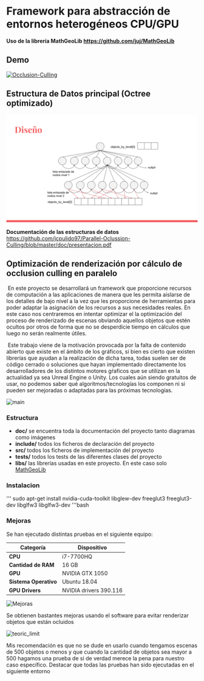 # Framework para abstracción de entornos heterogéneos CPU/GPU

**Uso de la librería MathGeoLib https://github.com/juj/MathGeoLib**

## Demo

[![Occlusion-Culling](https://video-to-markdown.netlify.com/.netlify/functions/image?url=https%3A%2F%2Fvimeo.com%2F348480920)](https://vimeo.com/348480920 "Occlusion-Culling")

## Estructura de Datos principal (Octree optimizado)
![arbol](https://raw.githubusercontent.com/jcpulido97/Parallel-Oclussion-Culling/master/doc/img/arbol.png)

**Documentación de las estructuras de datos** https://github.com/jcpulido97/Parallel-Oclussion-Culling/blob/master/doc/presentacion.pdf

## Optimización de renderización por cálculo de occlusion culling en paralelo



​		En este proyecto se desarrollará un framework que proporcione recursos de computación a las aplicaciones de manera que les permita aislarse de los detalles de bajo nivel a la vez que les proporcione de herramientas para poder adaptar la asignación de los recursos a sus necesidades reales. En este caso nos centraremos en intentar optimizar el la optimización del proceso de renderizado de escenas obviando aquellos objetos que estén ocultos por otros de forma que no se desperdicie tiempo en cálculos que luego no serán realmente útiles.

​		Este trabajo viene de la motivación provocada por la falta de contenido abierto que existe en el ámbito de los gráficos, si bien es cierto que existen librerías que ayudan a la realización de dicha tarea, todas suelen ser de código cerrado o soluciones que hayan implementado directamente los desarrolladores de los distintos motores gŕaficos que se utilizan en la actualidad ya sea Unreal Engine o Unity. Los cuales aún siendo gratuitos de usar, no podemos saber qué algoritmos/tecnologías los componen ni si pueden ser mejoradas o adaptadas para las próximas tecnologías. 

![main](https://raw.githubusercontent.com/jcpulido97/TFG/master/doc/img/screenshot.png?token=AFM4SFGQLZNL2OPI63JE7AC5CCQRA)

### Estructura

- **doc/** se encuentra toda la documentación del proyecto tanto diagramas como imágenes
- **include/** todos los ficheros de declaración del proyecto
- **src/** todos los ficheros de implementación del proyecto
- **tests/** todos los tests de las diferentes clases del proyecto
- **libs/** las librerías usadas en este proyecto. En este caso solo [MathGeoLib](https://github.com/juj/MathGeoLib)

### Instalacion

'''
 sudo apt-get install nvidia-cuda-toolkit libglew-dev freeglut3 freeglut3-dev libglfw3 libglfw3-dev
'''bash

### Mejoras
Se han ejecutado distintas pruebas en el siguiente equipo:

| Categoría             | Dispositivo            |
| --------------------- | ---------------------- |
| **CPU**               | i7-7700HQ              |
| **Cantidad de RAM**   | 16 GB                  |
| **GPU**               | NVIDIA GTX 1050        |
| **Sistema Operativo** | Ubuntu 18.04           |
| **GPU Drivers**       | NVIDIA drivers 390.116 |

![Mejoras](https://raw.github.com/jcpulido97/TFG/master/doc/img/prune_benchmark.svg?sanitize=true)

Se obtienen bastantes mejoras usando el software para evitar renderizar objetos que están ocluidos

![teoric_limit](https://raw.github.com/jcpulido97/TFG/master/doc/img/teoric_limit.svg?sanitize=true)

Mis recomendación es que no se dude en usarlo cuando tengamos escenas de 500 objetos o menos y que cuando la cantidad de objetos sea mayor a 500 hagamos una prueba de si de verdad merece la pena para nuestro caso específico. Destacar que todas las pruebas han sido ejecutadas en el siguiente entorno

